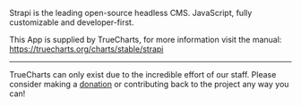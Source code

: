 Strapi is the leading open-source headless CMS. JavaScript, fully customizable and developer-first.

This App is supplied by TrueCharts, for more information visit the manual: https://truecharts.org/charts/stable/strapi

---

TrueCharts can only exist due to the incredible effort of our staff.
Please consider making a [donation](https://truecharts.org/docs/about/sponsor) or contributing back to the project any way you can!
